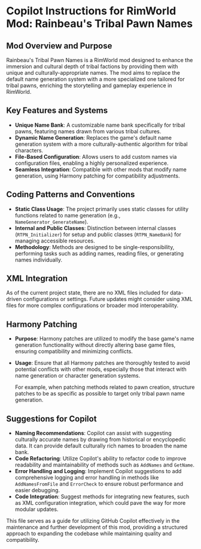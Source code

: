 # Copilot Instructions for RimWorld Mod: Rainbeau's Tribal Pawn Names

## Mod Overview and Purpose

Rainbeau's Tribal Pawn Names is a RimWorld mod designed to enhance the immersion and cultural depth of tribal factions by providing them with unique and culturally-appropriate names. The mod aims to replace the default name generation system with a more specialized one tailored for tribal pawns, enriching the storytelling and gameplay experience in RimWorld.

## Key Features and Systems

- **Unique Name Bank**: A customizable name bank specifically for tribal pawns, featuring names drawn from various tribal cultures.
- **Dynamic Name Generation**: Replaces the game's default name generation system with a more culturally-authentic algorithm for tribal characters.
- **File-Based Configuration**: Allows users to add custom names via configuration files, enabling a highly personalized experience.
- **Seamless Integration**: Compatible with other mods that modify name generation, using Harmony patching for compatibility adjustments.

## Coding Patterns and Conventions

- **Static Class Usage**: The project primarily uses static classes for utility functions related to name generation (e.g., `NameGenerator_GenerateName`).
- **Internal and Public Classes**: Distinction between internal classes (`RTPN_Initializer`) for setup and public classes (`RTPN_NameBank`) for managing accessible resources.
- **Methodology**: Methods are designed to be single-responsibility, performing tasks such as adding names, reading files, or generating names individually.

## XML Integration

As of the current project state, there are no XML files included for data-driven configurations or settings. Future updates might consider using XML files for more complex configurations or broader mod interoperability.

## Harmony Patching

- **Purpose**: Harmony patches are utilized to modify the base game's name generation functionality without directly altering base game files, ensuring compatibility and minimizing conflicts.
- **Usage**: Ensure that all Harmony patches are thoroughly tested to avoid potential conflicts with other mods, especially those that interact with name generation or character generation systems.
  
  For example, when patching methods related to pawn creation, structure patches to be as specific as possible to target only tribal pawn name generation.

## Suggestions for Copilot

- **Naming Recommendations**: Copilot can assist with suggesting culturally accurate names by drawing from historical or encyclopedic data. It can provide default culturally rich names to broaden the name bank.
- **Code Refactoring**: Utilize Copilot's ability to refactor code to improve readability and maintainability of methods such as `AddNames` and `GetName`.
- **Error Handling and Logging**: Implement Copilot suggestions to add comprehensive logging and error handling in methods like `AddNamesFromFile` and `ErrorCheck` to ensure robust performance and easier debugging.
- **Code Integration**: Suggest methods for integrating new features, such as XML configuration integration, which could pave the way for more modular updates.

This file serves as a guide for utilizing GitHub Copilot effectively in the maintenance and further development of this mod, providing a structured approach to expanding the codebase while maintaining quality and compatibility.
